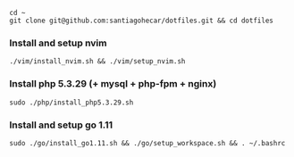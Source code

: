     cd ~
    git clone git@github.com:santiagohecar/dotfiles.git && cd dotfiles

### Install and setup nvim
    ./vim/install_nvim.sh && ./vim/setup_nvim.sh
    
### Install php 5.3.29 (+ mysql + php-fpm + nginx)
    sudo ./php/install_php5.3.29.sh

### Install and setup go 1.11
    sudo ./go/install_go1.11.sh && ./go/setup_workspace.sh && . ~/.bashrc
